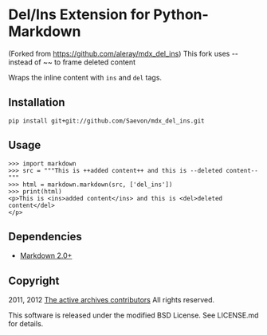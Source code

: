 Del/Ins Extension for Python-Markdown
=====================================

(Forked from https://github.com/aleray/mdx_del_ins)
This fork uses -- instead of ~~ to frame deleted content

Wraps the inline content with `ins` and `del` tags.


Installation
------------

    pip install git+git://github.com/Saevon/mdx_del_ins.git


Usage
-----

    >>> import markdown
    >>> src = """This is ++added content++ and this is --deleted content--""" 
    >>> html = markdown.markdown(src, ['del_ins'])
    >>> print(html)
    <p>This is <ins>added content</ins> and this is <del>deleted content</del>
    </p>


Dependencies
------------

* [Markdown 2.0+](http://www.freewisdom.org/projects/python-markdown/)


Copyright
---------

2011, 2012 [The active archives contributors](http://activearchives.org/)
All rights reserved.

This software is released under the modified BSD License. 
See LICENSE.md for details.
